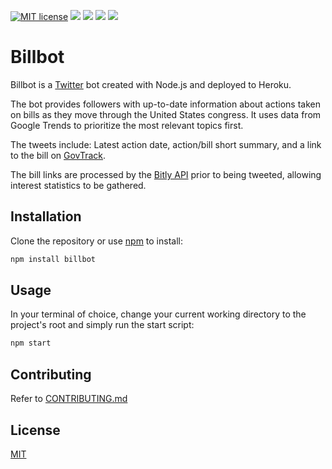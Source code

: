 [![MIT license](http://img.shields.io/badge/license-MIT-brightgreen.svg)](http://opensource.org/licenses/MIT) 
![](https://img.shields.io/github/repo-size/rmdern/billbot.svg) 
![](https://img.shields.io/npm/collaborators/billbot.svg)
![](https://img.shields.io/npm/dt/localeval.svg)
[![](https://img.shields.io/twitter/url/http/shields.io.svg?style=social)](https://twitter.com/BotCongress)
# Billbot

Billbot is a [Twitter](https://twitter.com/BotCongress) bot created with Node.js and deployed to Heroku.

The bot provides followers with up-to-date information about actions taken on bills as they move through the United States congress. It uses data from Google Trends to prioritize the most relevant topics first.

The tweets include: Latest action date, action/bill short summary, and a link to the bill on [GovTrack](https://www.govtrack.us/).

The bill links are processed by the [Bitly API](https://dev.bitly.com/) prior to being tweeted, allowing interest statistics to be gathered.   

## Installation

Clone the repository or use [npm](https://www.npmjs.com/get-npm) to install:
```bash
npm install billbot
```

## Usage
In your terminal of choice, change your current working directory to the project's root and simply run the start script:
```bash
npm start
```

## Contributing
Refer to [CONTRIBUTING.md](https://github.com/RMDern/Billbot/blob/master/CONTRIBUTING.md)

## License
[MIT](https://github.com/RMDern/Billbot/blob/master/LICENSE)

